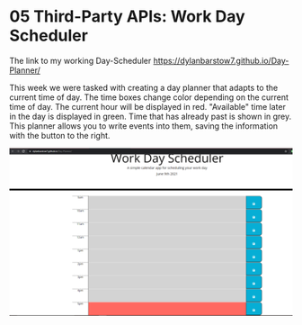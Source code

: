 # 05 Third-Party APIs: Work Day Scheduler

The link to my working Day-Scheduler
https://dylanbarstow7.github.io/Day-Planner/


This week we were tasked with creating a day planner that adapts to the current time of day.  The time boxes change color depending on the current time of day.  The current hour will be displayed in red.  "Available" time later in the day is displayed in green.  Time that has already past is shown in grey.  This planner allows you to write events into them, saving the information with the button to the right.  

![screenshot](https://github.com/DylanBarstow7/Day-Planner/blob/main/Assets/Website%20screenshot.PNG)